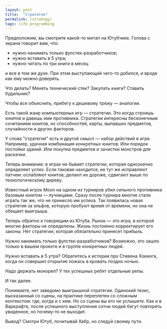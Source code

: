```yaml
---
layout: post
title:  "Стратегия"
permalink: /strategy/
tags: life programming
---
```


Предположим, вы смотрите какой-то митап на Ютубчике. Голова с экрана говорит
вам, что:

- нужно нанимать только фулстек-разработчиков;
- нужно вставать в 5 утра;
- нужно читать по три книги в месяц

и все в том же духе. При этом выступающий чего-то добился, и вроде как ему можно
доверять.

Что делать? Менять технический стек? Закупать книги? Ставить будильник?

Чтобы все объяснить, прибегу к дешевому трюку — аналогии.

Есть такой жанр компьютерных игр — стратегии. Это когда строишь юнитов и давишь
ими противника. Стратегии интересны бесконечным сочетанием юнитов, их
способностей, карты, выпавших предметов, случайности и других факторов.

У слова "стратегия" есть и другой смысл — набор действий в игре. Например,
удачная комбинация конкретных юнитов. Или порядок постойки зданий. Или покупка
предметов и зачистки монстров для раскачки.

Теперь внимание: в играх не бывает стратегии, которая однозначно определяет
успех. Если таковая находится, ее тут же исправляют патчем: ослабляют юнитов,
делают их дороже, сдвигают выше по технологическому дереву.

Известный игрок Moon на одном из турниров убил сильного противника базовым
юнитом — лучницами. Сразу после турнира многие стали играть так же, что не
принесло им успеха. Так появилась новая стратегия за эльфов, которую пробуют
время от времени, но она не обещает выигрыша.

Теперь обратно к говорящим из Ютуба. Рынок — это игра, в которой многие факторы
не определены. Жизнь постоянно корректирует его законы. Нет стратегии, которая
обязательно принесет прибыль.

Нужно нанимать только фулстек-разработчиков? Возможно, это зашло только в вашем
проекте и в группе конкретных людей.

Нужно вставать в 5 утра? Обратитесь к истории про Стивена Хокинга, когда он
совершил открытие ложась в кровать поздно ночью.

Надо держать монореп? У тех успешных ребят отдельные репы.

И так далее.

Понимаете, нет заведомо выигрышной стратегии. Одинокий тезис, высказанный со
сцены, на практике переплетен со сложным контекстом: где, когда и с кем. Но со
сцены вы его не услышите. Как и в Варкрафте, после успешного выступления сотни
людей бегут повторять увиденное, но почему-то не выходит.

Вывод? Смотри Ютуб, почитывай Хабр, но следуй своему пути.
